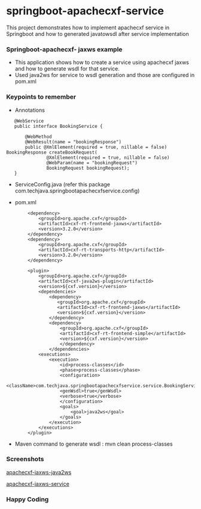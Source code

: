 # springboot-apachecxf-service
This project demonstrates how to implement apachecxf service in Springboot and how to generated javatowsdl after service implementation

### Springboot-apachecxf- jaxws example ###

* This application shows how to create a service using apachecxf jaxws and how to generate wsdl for that service.
* Used java2ws for service to wsdl generation and those are configured in pom.xml

### Keypoints to remember ###

* Annotations
    
```
   @WebService
   public interface BookingService {
   
       @WebMethod
       @WebResult(name = "bookingResponse")
       public @XmlElement(required = true, nillable = false) BookingResponse createBookRequest(
               @XmlElement(required = true, nillable = false)
               @WebParam(name = "bookingRequest")
               BookingRequest bookingRequest);
   }

```
* ServiceConfig.java (refer this package com.techjava.springbootapachecxfservice.config)

* pom.xml

```
        <dependency>
			<groupId>org.apache.cxf</groupId>
			<artifactId>cxf-rt-frontend-jaxws</artifactId>
			<version>3.2.0</version>
        </dependency>
        <dependency>
			<groupId>org.apache.cxf</groupId>
			<artifactId>cxf-rt-transports-http</artifactId>
			<version>3.2.0</version>
        </dependency>
		
		<plugin>
        	<groupId>org.apache.cxf</groupId>
        	<artifactId>cxf-java2ws-plugin</artifactId>
        	<version>${cxf.version}</version>
        	<dependencies>
                <dependency>
                   <groupId>org.apache.cxf</groupId>
                   <artifactId>cxf-rt-frontend-jaxws</artifactId>
                   <version>${cxf.version}</version>
                </dependency>
                <dependency>
                    <groupId>org.apache.cxf</groupId>
                    <artifactId>cxf-rt-frontend-simple</artifactId>
                    <version>${cxf.version}</version>
                    </dependency>
                </dependencies>			
            <executions>
        		<execution>
        			<id>process-classes</id>
        			<phase>process-classes</phase>
        			<configuration>
        			<className>com.techjava.springbootapachecxfservice.service.BookingService</className>
        			<genWsdl>true</genWsdl>
        			<verbose>true</verbose>
        			</configuration>
        		    <goals>
        		        <goal>java2ws</goal>
        	        </goals>
                </execution>
            </executions>
        </plugin>
``` 

* Maven command to generate wsdl : mvn clean process-classes

### Screenshots ###

[apachecxf-jaxws-java2ws](apachecxf-jaxws-java2ws.png)

[apachecxf-jaxws-service](apachecxf-jaxws-service.png)


### Happy Coding ###
